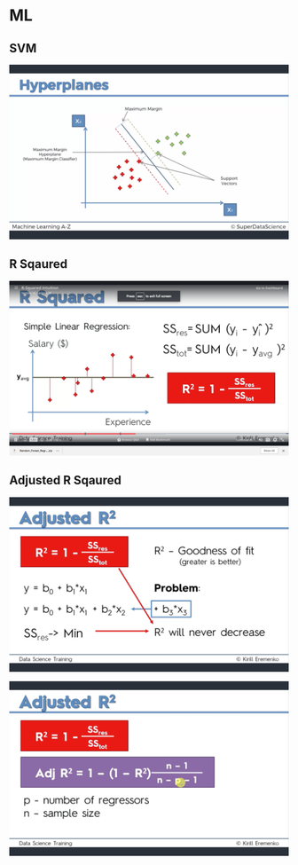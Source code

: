 # ML

## SVM
![Alt text](SVM.png?raw=true "Title")

## R Sqaured
![Alt text](rsquared.png?raw=true "Title")

## Adjusted R Sqaured
![Alt text](adjustedrsquared.png?raw=true "Title")

![Alt text](adjustedrsqaured2.png?raw=true "Title")
